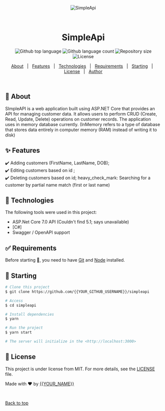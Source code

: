 <div align="center" id="top"> 
  <img src="./.github/app.gif" alt="SimpleApi" />

  &#xa0;

  <!-- <a href="https://simpleapi.netlify.app">Demo</a> -->
</div>

<h1 align="center">SimpleApi</h1>

<p align="center">
  <img alt="Github top language" src="https://img.shields.io/github/languages/top/{{YOUR_GITHUB_USERNAME}}/simpleapi?color=56BEB8">

  <img alt="Github language count" src="https://img.shields.io/github/languages/count/{{YOUR_GITHUB_USERNAME}}/simpleapi?color=56BEB8">

  <img alt="Repository size" src="https://img.shields.io/github/repo-size/{{YOUR_GITHUB_USERNAME}}/simpleapi?color=56BEB8">

  <img alt="License" src="https://img.shields.io/github/license/{{YOUR_GITHUB_USERNAME}}/simpleapi?color=56BEB8">

  <!-- <img alt="Github issues" src="https://img.shields.io/github/issues/{{YOUR_GITHUB_USERNAME}}/simpleapi?color=56BEB8" /> -->

  <!-- <img alt="Github forks" src="https://img.shields.io/github/forks/{{YOUR_GITHUB_USERNAME}}/simpleapi?color=56BEB8" /> -->

  <!-- <img alt="Github stars" src="https://img.shields.io/github/stars/{{YOUR_GITHUB_USERNAME}}/simpleapi?color=56BEB8" /> -->
</p>

<!-- Status -->

<!-- <h4 align="center"> 
	🚧  SimpleApi 🚀 Under construction...  🚧
</h4> 

<hr> -->

<p align="center">
  <a href="#dart-about">About</a> &#xa0; | &#xa0; 
  <a href="#sparkles-features">Features</a> &#xa0; | &#xa0;
  <a href="#rocket-technologies">Technologies</a> &#xa0; | &#xa0;
  <a href="#white_check_mark-requirements">Requirements</a> &#xa0; | &#xa0;
  <a href="#checkered_flag-starting">Starting</a> &#xa0; | &#xa0;
  <a href="#memo-license">License</a> &#xa0; | &#xa0;
  <a href="https://github.com/{{YOUR_GITHUB_USERNAME}}" target="_blank">Author</a>
</p>

<br>

## :dart: About ##

SImpleAPI is a web application built using ASP.NET Core that provides an API for managing customer data. It allows users to perform CRUD (Create, Read, Update, Delete) operations on customer records. The application uses in memory database currently. (InMemory refers to a type of database that stores data entirely in computer memory (RAM) instead of writing it to disk)

## :sparkles: Features ##

:heavy_check_mark: Adding customers (FirstName, LastName, DOB);\
:heavy_check_mark: Editing customers based on id ;\
:heavy_check_mark: Deleting customers based on id;
heavy_check_mark: Searching for a customer by partial name match (first or last name)

## :rocket: Technologies ##

The following tools were used in this project:

- ASP.Net Core 7.0 API (Couldn't find 5.1; says unavailable)
- [C#]
- Swagger / OpenAPI support

## :white_check_mark: Requirements ##

Before starting :checkered_flag:, you need to have [Git](https://git-scm.com) and [Node](https://nodejs.org/en/) installed.

## :checkered_flag: Starting ##

```bash
# Clone this project
$ git clone https://github.com/{{YOUR_GITHUB_USERNAME}}/simpleapi

# Access
$ cd simpleapi

# Install dependencies
$ yarn

# Run the project
$ yarn start

# The server will initialize in the <http://localhost:3000>
```

## :memo: License ##

This project is under license from MIT. For more details, see the [LICENSE](LICENSE.md) file.


Made with :heart: by <a href="https://github.com/{{YOUR_GITHUB_USERNAME}}" target="_blank">{{YOUR_NAME}}</a>

&#xa0;

<a href="#top">Back to top</a>
